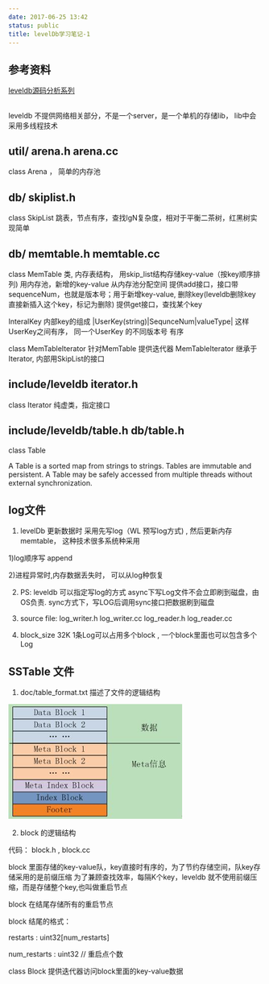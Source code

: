 ```yaml
---
date: 2017-06-25 13:42
status: public
title: levelDb学习笔记-1
---
```


## 参考资料
[leveldb源码分析系列](http://blog.csdn.net/sparkliang/article/category/1342001)

##  
leveldb 不提供网络相关部分，不是一个server，是一个单机的存储lib， lib中会采用多线程技术

## util/ arena.h arena.cc
class Arena ， 简单的内存池

## db/  skiplist.h
class SkipList 跳表，节点有序，查找lgN复杂度，相对于平衡二茶树，红黑树实现简单


## db/  memtable.h memtable.cc 

class MemTable 类, 内存表结构，
   用skip_list结构存储key-value（按key顺序排列) 
   用内存池，新增的key-value 从内存池分配空间
   提供add接口，接口带sequenceNum，也就是版本号；用于新增key-value, 删除key(leveldb删除key 直接新插入这个key，标记为删除)
   提供get接口，查找某个key

   InteralKey 内部key的组成   |UserKey(string)|SequnceNum|valueType| 
   这样UserKey之间有序， 同一个UserKey 的不同版本号 有序

class MemTableIterator 针对MemTable 提供迭代器
    MemTableIterator 继承于 Iterator, 内部用SkipList的接口

## include/leveldb  iterator.h 

class Iterator 纯虚类，指定接口

##  include/leveldb/table.h   db/table.h

class Table

A Table is a sorted map from strings to strings.  Tables are immutable and persistent.  A Table may be safely accessed from
multiple threads without external synchronization.          


## log文件
1. levelDb 更新数据时 采用先写log（WL 预写log方式) , 然后更新内存memtable， 这种技术很多系统种采用

1)log顺序写 append

2)进程异常时,内存数据丢失时， 可以从log种恢复

2. PS: leveldb 可以指定写log的方式 async下写Log文件不会立即刷到磁盘，由OS负责. sync方式下，写LOG后调用sync接口把数据刷到磁盘

3. source file: log_writer.h log_writer.cc log_reader.h log_reader.cc

4. block_size 32K  1条Log可以占用多个block , 一个block里面也可以包含多个Log


## SSTable 文件
1. doc/table_format.txt 描述了文件的逻辑结构

![从网上借用的一张sstable-file的逻辑结构描述图](../images/leveldb_format.JPG)


2. block 的逻辑结构   

代码： block.h , block.cc 

block 里面存储的key-value队，key直接时有序的，为了节约存储空间，队key存储采用的是前缀压缩
为了兼顾查找效率，每隔K个key，leveldb 就不使用前缀压缩，而是存储整个key,也叫做重启节点


block 在结尾存储所有的重启节点

block 结尾的格式：   

restarts : uint32[num_restarts]

num_restarts : uint32 // 重启点个数

class Block 提供迭代器访问block里面的key-value数据














